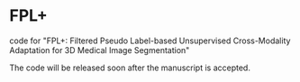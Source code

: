 # FPL+
code for "FPL+: Filtered Pseudo Label-based Unsupervised Cross-Modality Adaptation for 3D Medical Image Segmentation"

The code will be released soon after the manuscript is accepted.

